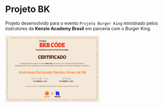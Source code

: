 # Projeto BK

Projeto desenvolvido para o evento `Projeto Burger King` ministrado pelos instrutores da **Kenzie Academy Brasil** em parceria com o Burger King.

<img src="certificado/kenzie1.png" align="center" width="300">